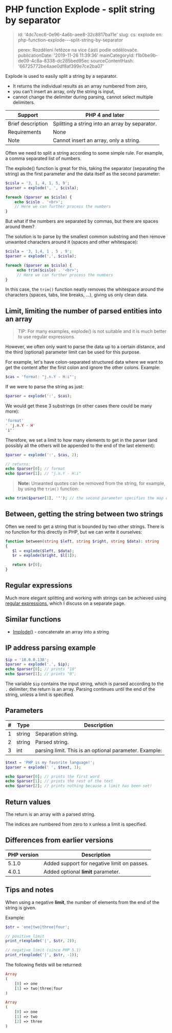 PHP function Explode - split string by separator
================================================

> id: '4dc7cec6-0e96-4a6b-aee8-32c8817ba11e'
> slug:
> 	cs: explode
> 	en: php-function-explode---split-string-by-separator
> 
> perex: Rozdělení řetězce na více částí podle oddělovače.
> publicationDate: '2019-11-26 11:39:36'
> mainCategoryId: f1b0be9b-de09-4c8a-8338-dc285bed95ec
> sourceContentHash: '66725772be4aae0df8af399e7ce2ba07'

Explode is used to easily split a string by a separator.

- It returns the individual results as an array numbered from zero,
- you can't insert an array, only the string is input,
- cannot change the delimiter during parsing, cannot select multiple delimiters.

| Support | PHP 4 and later |
|---------------|-----------------|
| Brief description | Splitting a string into an array by separator.
| Requirements | None
| Note | Cannot insert an array, only a string.

Often we need to split a string according to some simple rule. For example, a comma separated list of numbers.

The explode() function is great for this, taking the separator (separating the string) as the first parameter and the data itself as the second parameter:

```php
$cisla = '3, 1, 4, 1, 5, 9';
$parser = explode(', ', $cisla);

foreach ($parser as $cislo) {
	echo $cislo . '<br>';
	// Here we can further process the numbers
}
```

But what if the numbers are separated by commas, but there are spaces around them?

The solution is to parse by the smallest common substring and then remove unwanted characters around it (spaces and other whitespace):

```php
$cisla = '3, 1,4, 1 , 5 , 9';
$parser = explode(',', $cisla);

foreach ($parser as $cislo) {
     echo trim($cislo) . '<br>';
     // Here we can further process the numbers
}
```

In this case, the `trim()` function neatly removes the whitespace around the characters (spaces, tabs, line breaks, ...), giving us only clean data.

Limit, limiting the number of parsed entities into an array
--------------------------

> TIP: For many examples, explode() is not suitable and it is much better to use regular expressions.

However, we often only want to parse the data up to a certain distance, and the third (optional) parameter limit can be used for this purpose.

For example, let's have colon-separated structured data where we want to get the content after the first colon and ignore the other colons.
Example:

```php
$cas = 'format: "j.n.Y - H:i"';
```

If we were to parse the string as just:

```php
$parser = explode(':', $cas);
```

We would get these 3 substrings (in other cases there could be many more):

```php
'format'
' 'j.n.Y - H'
'i"'
```

Therefore, we set a limit to how many elements to get in the parser (and possibly all the others will be appended to the end of the last element):

```php
$parser = explode(':', $cas, 2);

// returns:
echo $parser[0]; // format
echo $parser[1]; // "j.n.Y - H:i"
```

> **Note:** Unwanted quotes can be removed from the string, for example, by using the `trim()` function:

```php
echo trim($parser[1], '"'); // the second parameter specifies the map of characters to remove
```

Between, getting the string between two strings
--------------------------

Often we need to get a string that is bounded by two other strings. There is no function for this directly in PHP, but we can write it ourselves:

```php
function between(string $left, string $right, string $data): string
{
   $l = explode($left, $data);
   $r = explode($right, $l[1]);

   return $r[0];
}
```

Regular expressions
--------------------------

Much more elegant splitting and working with strings can be achieved using <a href="/regex">regular expressions</a>, which I discuss on a separate page.

Similar functions
--------------------------

- <a href="/function-implode">Implode()</a> - concatenate an array into a string

IP address parsing example
--------------------------

```php
$ip = '10.0.0.138';
$parser = explode('.', $ip);
echo $parser[0]; // prints "10"
echo $parser[1]; // prints "0";
```

The variable `$ip` contains the input string, which is parsed according to the `.` delimiter; the return is an array. Parsing continues until the end of the string, unless a limit is specified.

Parameters
--------------------------

| # | Type | Description
|---|--------|------|
| 1 | string | Separation string.
| 2 | string | Parsed string.
| 3 | int | parsing limit. This is an optional parameter. Example:

```php
$text = 'PHP is my favorite language!';
$parser = explode(' ', $text, 1);

echo $parser[0]; // prints the first word
echo $parser[1]; // prints the rest of the text
echo $parser[2]; // prints nothing because a limit has been set!
```

Return values
--------------------------

The return is an array with a parsed string.

The indices are numbered from zero to `X` unless a limit is specified.

Differences from earlier versions
--------------------------

| PHP version | Description |
|-----------|-------|
| 5.1.0 | Added support for negative limit on passes.
| 4.0.1 | Added optional **limit** parameter.

Tips and notes
--------------------------

When using a negative **limit**, the number of elements from the end of the string is given.

Example:

```php
$str = 'one|two|three|four';

// positive limit
print_r(explode('|', $str, 2));

// negative limit (since PHP 5.1)
print_r(explode('|', $str, -1));
```

The following fields will be returned:

```php
Array
(
    [0] => one
    [1] => two|three|four
)

Array
(
    [0] => one
    [1] => two
    [2] => three
)
```
